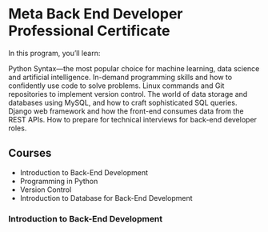 # Meta Back End Developer Professional Certificate

In this program, you’ll learn:

Python Syntax—the most popular choice for machine learning, data science and artificial intelligence.
In-demand programming skills and how to confidently use code to solve problems. 
Linux commands and Git repositories to implement version control.
The world of data storage and databases using MySQL, and how to craft sophisticated SQL queries. 
Django web framework and how the front-end consumes data from the REST APIs. 
How to prepare for technical interviews for back-end developer roles.

## Courses
* Introduction to Back-End Development
* Programming in Python
* Version Control
* Introduction to Database for Back-End Development

### Introduction to Back-End Development
